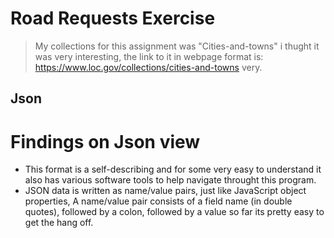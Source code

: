  # Road Requests Exercise
 

> My collections for this assignment  was "Cities-and-towns" i thught it was very interesting, the link to it in webpage format is:
https://www.loc.gov/collections/cities-and-towns very.


## Json

# Findings on Json view
* This format is a self-describing and for some very easy to understand it also has various software tools to help navigate throught this program.
* JSON data is written as name/value pairs, just like JavaScript object properties, A name/value pair consists of a field name (in double quotes), followed by a colon, followed by a value 
  so far its pretty easy to get the hang off.

  
  



   
 
